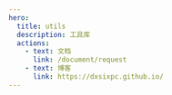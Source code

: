 ```yaml
---
hero:
  title: utils
  description: 工具库
  actions:
    - text: 文档
      link: /document/request
    - text: 博客
      link: https://dxsixpc.github.io/
---
```

